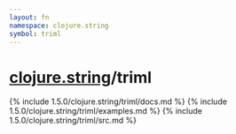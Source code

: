 ```yaml
---
layout: fn
namespace: clojure.string
symbol: triml
---
```


# [clojure.string](../)/triml

{% include 1.5.0/clojure.string/triml/docs.md %}
{% include 1.5.0/clojure.string/triml/examples.md %}
{% include 1.5.0/clojure.string/triml/src.md %}

